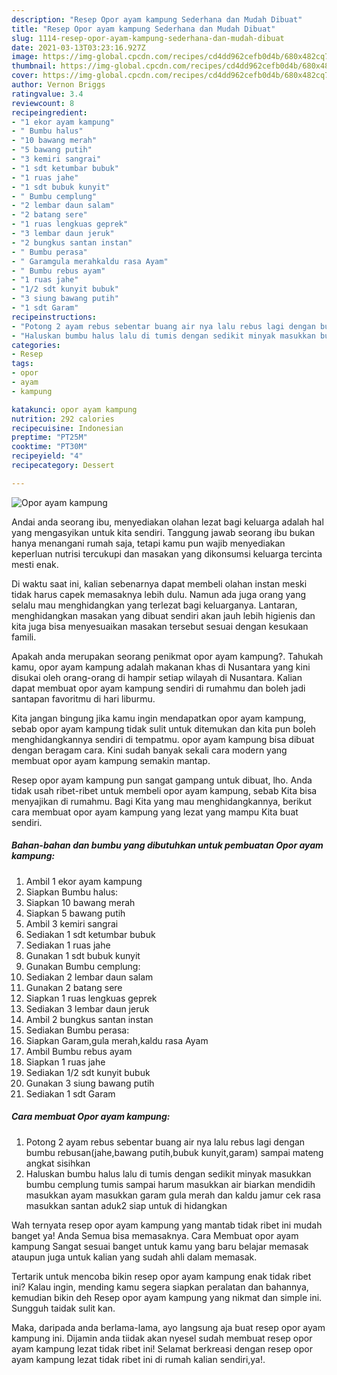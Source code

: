 ```yaml
---
description: "Resep Opor ayam kampung Sederhana dan Mudah Dibuat"
title: "Resep Opor ayam kampung Sederhana dan Mudah Dibuat"
slug: 1114-resep-opor-ayam-kampung-sederhana-dan-mudah-dibuat
date: 2021-03-13T03:23:16.927Z
image: https://img-global.cpcdn.com/recipes/cd4dd962cefb0d4b/680x482cq70/opor-ayam-kampung-foto-resep-utama.jpg
thumbnail: https://img-global.cpcdn.com/recipes/cd4dd962cefb0d4b/680x482cq70/opor-ayam-kampung-foto-resep-utama.jpg
cover: https://img-global.cpcdn.com/recipes/cd4dd962cefb0d4b/680x482cq70/opor-ayam-kampung-foto-resep-utama.jpg
author: Vernon Briggs
ratingvalue: 3.4
reviewcount: 8
recipeingredient:
- "1 ekor ayam kampung"
- " Bumbu halus"
- "10 bawang merah"
- "5 bawang putih"
- "3 kemiri sangrai"
- "1 sdt ketumbar bubuk"
- "1 ruas jahe"
- "1 sdt bubuk kunyit"
- " Bumbu cemplung"
- "2 lembar daun salam"
- "2 batang sere"
- "1 ruas lengkuas geprek"
- "3 lembar daun jeruk"
- "2 bungkus santan instan"
- " Bumbu perasa"
- " Garamgula merahkaldu rasa Ayam"
- " Bumbu rebus ayam"
- "1 ruas jahe"
- "1/2 sdt kunyit bubuk"
- "3 siung bawang putih"
- "1 sdt Garam"
recipeinstructions:
- "Potong 2 ayam rebus sebentar buang air nya lalu rebus lagi dengan bumbu rebusan(jahe,bawang putih,bubuk kunyit,garam) sampai mateng angkat sisihkan"
- "Haluskan bumbu halus lalu di tumis dengan sedikit minyak masukkan bumbu cemplung tumis sampai harum masukkan air biarkan mendidih masukkan ayam masukkan garam gula merah dan kaldu jamur cek rasa masukkan santan aduk2 siap untuk di hidangkan"
categories:
- Resep
tags:
- opor
- ayam
- kampung

katakunci: opor ayam kampung 
nutrition: 292 calories
recipecuisine: Indonesian
preptime: "PT25M"
cooktime: "PT30M"
recipeyield: "4"
recipecategory: Dessert

---
```



![Opor ayam kampung](https://img-global.cpcdn.com/recipes/cd4dd962cefb0d4b/680x482cq70/opor-ayam-kampung-foto-resep-utama.jpg)

Andai anda seorang ibu, menyediakan olahan lezat bagi keluarga adalah hal yang mengasyikan untuk kita sendiri. Tanggung jawab seorang ibu bukan hanya menangani rumah saja, tetapi kamu pun wajib menyediakan keperluan nutrisi tercukupi dan masakan yang dikonsumsi keluarga tercinta mesti enak.

Di waktu  saat ini, kalian sebenarnya dapat membeli olahan instan meski tidak harus capek memasaknya lebih dulu. Namun ada juga orang yang selalu mau menghidangkan yang terlezat bagi keluarganya. Lantaran, menghidangkan masakan yang dibuat sendiri akan jauh lebih higienis dan kita juga bisa menyesuaikan masakan tersebut sesuai dengan kesukaan famili. 



Apakah anda merupakan seorang penikmat opor ayam kampung?. Tahukah kamu, opor ayam kampung adalah makanan khas di Nusantara yang kini disukai oleh orang-orang di hampir setiap wilayah di Nusantara. Kalian dapat membuat opor ayam kampung sendiri di rumahmu dan boleh jadi santapan favoritmu di hari liburmu.

Kita jangan bingung jika kamu ingin mendapatkan opor ayam kampung, sebab opor ayam kampung tidak sulit untuk ditemukan dan kita pun boleh menghidangkannya sendiri di tempatmu. opor ayam kampung bisa dibuat dengan beragam cara. Kini sudah banyak sekali cara modern yang membuat opor ayam kampung semakin mantap.

Resep opor ayam kampung pun sangat gampang untuk dibuat, lho. Anda tidak usah ribet-ribet untuk membeli opor ayam kampung, sebab Kita bisa menyajikan di rumahmu. Bagi Kita yang mau menghidangkannya, berikut cara membuat opor ayam kampung yang lezat yang mampu Kita buat sendiri.

<!--inarticleads1-->

##### Bahan-bahan dan bumbu yang dibutuhkan untuk pembuatan Opor ayam kampung:

1. Ambil 1 ekor ayam kampung
1. Siapkan  Bumbu halus:
1. Siapkan 10 bawang merah
1. Siapkan 5 bawang putih
1. Ambil 3 kemiri sangrai
1. Sediakan 1 sdt ketumbar bubuk
1. Sediakan 1 ruas jahe
1. Gunakan 1 sdt bubuk kunyit
1. Gunakan  Bumbu cemplung:
1. Sediakan 2 lembar daun salam
1. Gunakan 2 batang sere
1. Siapkan 1 ruas lengkuas geprek
1. Sediakan 3 lembar daun jeruk
1. Ambil 2 bungkus santan instan
1. Sediakan  Bumbu perasa:
1. Siapkan  Garam,gula merah,kaldu rasa Ayam
1. Ambil  Bumbu rebus ayam
1. Siapkan 1 ruas jahe
1. Sediakan 1/2 sdt kunyit bubuk
1. Gunakan 3 siung bawang putih
1. Sediakan 1 sdt Garam




<!--inarticleads2-->

##### Cara membuat Opor ayam kampung:

1. Potong 2 ayam rebus sebentar buang air nya lalu rebus lagi dengan bumbu rebusan(jahe,bawang putih,bubuk kunyit,garam) sampai mateng angkat sisihkan
1. Haluskan bumbu halus lalu di tumis dengan sedikit minyak masukkan bumbu cemplung tumis sampai harum masukkan air biarkan mendidih masukkan ayam masukkan garam gula merah dan kaldu jamur cek rasa masukkan santan aduk2 siap untuk di hidangkan




Wah ternyata resep opor ayam kampung yang mantab tidak ribet ini mudah banget ya! Anda Semua bisa memasaknya. Cara Membuat opor ayam kampung Sangat sesuai banget untuk kamu yang baru belajar memasak ataupun juga untuk kalian yang sudah ahli dalam memasak.

Tertarik untuk mencoba bikin resep opor ayam kampung enak tidak ribet ini? Kalau ingin, mending kamu segera siapkan peralatan dan bahannya, kemudian bikin deh Resep opor ayam kampung yang nikmat dan simple ini. Sungguh taidak sulit kan. 

Maka, daripada anda berlama-lama, ayo langsung aja buat resep opor ayam kampung ini. Dijamin anda tiidak akan nyesel sudah membuat resep opor ayam kampung lezat tidak ribet ini! Selamat berkreasi dengan resep opor ayam kampung lezat tidak ribet ini di rumah kalian sendiri,ya!.

